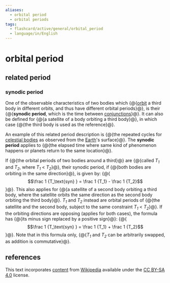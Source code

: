 ```yaml
---
aliases:
  - orbital period
  - orbital periods
tags:
  - flashcard/active/general/orbital_period
  - language/in/English
---
```


# orbital period

## related period

### synodic period

One of the observable characteristics of two bodies which {@{[orbit](orbit.md) a third body in different orbits, and thus have different orbital periods}@}, is their {@{__synodic period__, which is the time between [conjunctions](conjunction%20(astronomy).md)}@}. It can also be defined for {@{a satellite of a body orbiting a third body}@}, in which case {@{the third body is used as the reference}@}. <!--SR:!2025-02-18,160,310!2025-05-21,245,330!2025-04-23,204,310!2025-03-18,182,310-->

An example of this related period description is {@{the repeated cycles for [celestial bodies](astronomical%20object.md) as observed from the [Earth](Earth.md)'s surface}@}. The __synodic period__ applies to {@{the elapsed time where same kind of phenomenon happens or planets return to the same location}@}. <!--SR:!2025-08-31,281,290!2025-01-15,133,290-->

If {@{the orbital periods of two bodies around a third}@} are {@{called _T<sub>1</sub>_ and _T<sub>2</sub>_, where _T<sub>1</sub>_ < _T<sub>2</sub>_}@}, their synodic period, if {@{both bodies are orbiting in the same direction}@}, is given by: {@{$$\frac 1 {T_\text{syn} } = \frac 1 {T_1} - \frac 1 {T_2}$$}@}. This also applies for {@{a satellite of a second body orbiting a third body, where the satellite orbits the same direction as the second body orbiting the third body}@}. _T<sub>1</sub>_ and _T<sub>2</sub>_ instead are orbital periods of {@{the satellite and the second body, subject to the same constraint _T<sub>1</sub>_ < _T<sub>2</sub>_}@}. If the orbiting directions are opposing (applies for both cases), the formula has {@{its minus sign replaced by a positive sign}@}: {@{$$\frac 1 {T_\text{syn} } = \frac 1 {T_1} + \frac 1 {T_2}$$}@}. Note that in this formula only, {@{_T<sub>1</sub>_ and _T<sub>2</sub>_ can be arbitrarily swapped, as addition is commutative}@}. <!--SR:!2025-06-19,265,330!2025-06-14,261,330!2025-03-31,205,330!2025-05-02,212,310!2025-03-06,180,310!2025-11-13,370,310!2025-02-28,176,310!2025-06-22,267,330!2025-02-10,162,310-->

## references

This text incorporates [content](https://en.wikipedia.org/wiki/orbital_period) from [Wikipedia](Wikipedia.md) available under the [CC BY-SA 4.0](https://creativecommons.org/licenses/by-sa/4.0/) license.
